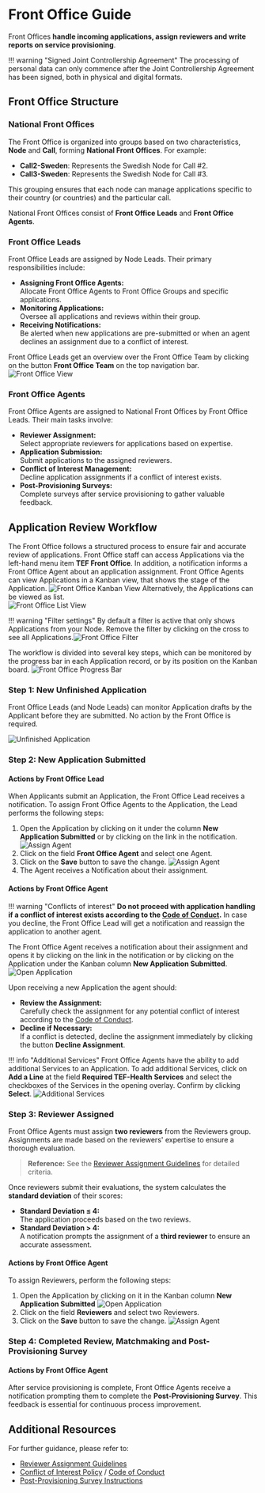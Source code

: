 # Front Office Guide

Front Offices **handle incoming applications, assign reviewers and write reports on service provisioning**.

!!! warning "Signed Joint Controllership Agreement"
    The processing of personal data can only commence after the Joint Controllership Agreement has been signed, both in physical and digital formats.

## Front Office Structure

### National Front Offices

The Front Office is organized into groups based on two characteristics, **Node** and **Call**, forming **National Front Offices**. For example:

- **Call2-Sweden**: Represents the Swedish Node for Call #2.
- **Call3-Sweden**: Represents the Swedish Node for Call #3.

This grouping ensures that each node can manage applications specific to their country (or countries) and the particular call.

National Front Offices consist of **Front Office Leads** and **Front Office Agents**.

### Front Office Leads

Front Office Leads are assigned by Node Leads. Their primary responsibilities include:

- **Assigning Front Office Agents:**  
  Allocate Front Office Agents to Front Office Groups and specific applications.
- **Monitoring Applications:**  
  Oversee all applications and reviews within their group.
- **Receiving Notifications:**  
  Be alerted when new applications are pre-submitted or when an agent declines an assignment due to a conflict of interest.
  
Front Office Leads get an overview over the Front Office Team by clicking on the button **Front Office Team** on the top navigation bar.
![Front Office View](img/front-office-lead-view.png)


### Front Office Agents

Front Office Agents are assigned to National Front Offices by Front Office Leads. Their main tasks involve:

- **Reviewer Assignment:**  
  Select appropriate reviewers for applications based on expertise.
- **Application Submission:**  
  Submit applications to the assigned reviewers.
- **Conflict of Interest Management:**  
  Decline application assignments if a conflict of interest exists.
- **Post-Provisioning Surveys:**  
  Complete surveys after service provisioning to gather valuable feedback.


## Application Review Workflow

The Front Office follows a structured process to ensure fair and accurate review of applications. Front Office staff can access Applications via the left-hand menu item **TEF Front Office**. In addition, a notification informs a Front Office Agent about an application assignment. Front Office Agents can view Applications in a Kanban view, that shows the stage of the Application. 
![Front Office Kanban View](img/front-office-kanban-view.png)
Alternatively, the Applications can be viewed as list.  
![Front Office List View](img/front-office-list-view.png)
    
!!! warning "Filter settings"
    By default a filter is active that only shows Applications from your Node. Remove the filter by clicking on the cross to see all Applications.![Front Office Filter](img/front-office-filter.png)

The workflow is divided into several key steps, which can be monitored by the progress bar in each Application record, or by its position on the Kanban board.
![Front Office Progress Bar](img/front-office-progress-bar.png)

### Step 1: New Unfinished Application 

Front Office Leads (and Node Leads) can monitor Application drafts by the Applicant before they are submitted. No action by the Front Office is required.

![Unfinished Application](img/front-office-unfinished.png)

### Step 2: New Application Submitted

#### Actions by Front Office Lead

When Applicants submit an Application, the Front Office Lead receives a notification. To assign Front Office Agents to the Application, the Lead performs the following steps:

1. Open the Application by clicking on it under the column **New Application Submitted** or by clicking on the link in the notification. ![Assign Agent](img/front-office-assign-agent.png)
2. Click on the field **Front Office Agent** and select one Agent. 
3. Click on the **Save** button to save the change. ![Assign Agent](img/front-office-assign-agent-2.png)
4. The Agent receives a Notification about their assignment.


#### Actions by Front Office Agent

!!! warning "Conflicts of interest"
    **Do not proceed with application handling if a conflict of interest exists according to the [Code of Conduct](#).** In case you decline, the Front Office Lead will get a notification and reassign the application to another agent.

The Front Office Agent receives a notification about their assignment and opens it by clicking on the link in the notification or by clicking on the Application under the Kanban column **New Application Submitted**.
![Open Application](img/front-office-agent-open-application.png)

Upon receiving a new Application the agent should:

- **Review the Assignment:**  
  Carefully check the assignment for any potential conflict of interest according to the [Code of Conduct](#).
- **Decline if Necessary:**  
  If a conflict is detected, decline the assignment immediately by clicking the button **Decline Assignment**.
  

!!! info "Additional Services"
    Front Office Agents have the ability to add additional Services to an Application. To add additional Services, click on **Add a Line** at the field **Required TEF-Health Services** and select the checkboxes of the Services in the opening overlay. Confirm by clicking **Select**. ![Additional Services](img/front-office-additional-services.png)



### Step 3: Reviewer Assigned

Front Office Agents must assign **two reviewers** from the Reviewers group.  
Assignments are made based on the reviewers' expertise to ensure a thorough evaluation.

> **Reference:** See the [Reviewer Assignment Guidelines](#) for detailed criteria.

Once reviewers submit their evaluations, the system calculates the **standard deviation** of their scores:

- **Standard Deviation ≤ 4:**  
  The application proceeds based on the two reviews.
- **Standard Deviation > 4:**  
  A notification prompts the assignment of a **third reviewer** to ensure an accurate assessment.
  
#### Actions by Front Office Agent

To assign Reviewers, perform the following steps:

1. Open the Application by clicking on it in the Kanban column **New Application Submitted** ![Open Application](img/front-office-agent-open-application.png)  
2. Click on the field **Reviewers** and select two Reviewers. 
3. Click on the **Save** button to save the change. ![Assign Agent](img/front-office-agent-assign-reviewers.png)

### Step 4: Completed Review, Matchmaking and Post-Provisioning Survey

#### Actions by Front Office Agent

After service provisioning is complete, Front Office Agents receive a notification prompting them to complete the **Post-Provisioning Survey**. This feedback is essential for continuous process improvement.

## Additional Resources

For further guidance, please refer to:

- [Reviewer Assignment Guidelines](#)
- [Conflict of Interest Policy](#) / [Code of Conduct](#)
- [Post-Provisioning Survey Instructions](#)


